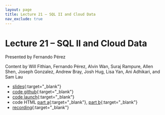 ```yaml
---
layout: page
title: Lecture 21 – SQL II and Cloud Data
nav_exclude: true
---
```


# Lecture 21 – SQL II and Cloud Data

Presented by Fernando Pérez

Content by Will Fithian, Fernando Pérez, Alvin Wan, Suraj Rampure, Allen Shen, Joseph Gonzalez, Andrew Bray, Josh Hug, Lisa Yan, Ani Adhikari, and Sam Lau

- [slides](https://docs.google.com/presentation/d/1qFqU65xtE-QBzgqYB_hsU3T-fmnRX3kH2e6PsDplKoU/edit?usp=sharing){:target="_blank"}
- [code github](https://github.com/DS-100/fa22/tree/main/lec/lec21){:target="_blank"}
- [code launch](https://data100.datahub.berkeley.edu/hub/user-redirect/git-pull?repo=https%3A%2F%2Fgithub.com%2FDS-100%2Ffa22&branch=main&urlpath=lab%2Ftree%2Ffa22%2Flec%2Flec21){:target="_blank"}
- code HTML [part a](../../resources/assets/lectures/lec21/lec21a-sql.html){:target="_blank"}, [part b](../../resources/assets/lectures/lec21/lec21b-data-serialization.html){:target="_blank"}
- [recording](https://bcourses.berkeley.edu/courses/1518286/external_tools/78985){:target="_blank"}